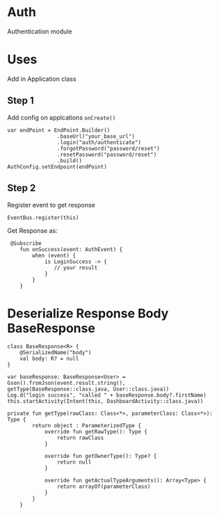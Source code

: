 # Auth
Authentication module

# Uses
Add in Application class

## Step 1
Add config on applcations ```onCreate()```
``` 
var endPoint = EndPoint.Builder()
                .baseUrl("your_base_url")
                .login("auth/authenticate")
                .forgotPassword("password/reset")
                .resetPassword("password/reset")
                .build()
AuthConfig.setEndpoint(endPoint)
```
## Step 2
Register event to get response
```
EventBus.register(this)
```
Get Response as:
```
 @Subscribe
    fun onSuccess(event: AuthEvent) {
        when (event) {
            is LoginSuccess -> {
               // your result
            }
        }
    }
```

# Deserialize Response Body BaseResponse<T> 
```
class BaseResponse<R> {
    @SerializedName("body")
    val body: R? = null
}
```

```
var baseResponse: BaseResponse<User> = Gson().fromJson(event.result.string(), getType(BaseResponse::class.java, User::class.java))
Log.d("login success", "called " + baseResponse.body?.firstName)
this.startActivity(Intent(this, DashboardActivity::class.java))
```


```
private fun getType(rawClass: Class<*>, parameterClass: Class<*>): Type {
        return object : ParameterizedType {
            override fun getRawType(): Type {
                return rawClass
            }

            override fun getOwnerType(): Type? {
                return null
            }

            override fun getActualTypeArguments(): Array<Type> {
                return arrayOf(parameterClass)
            }
        }
    }
```
